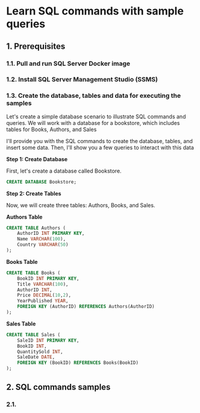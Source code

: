 # Learn SQL commands with sample queries

## 1. Prerequisites

### 1.1. Pull and run SQL Server Docker image 


### 1.2. Install SQL Server Management Studio (SSMS)


### 1.3. Create the database, tables and data for executing the samples

Let's create a simple database scenario to illustrate SQL commands and queries. We will work with a database for a bookstore, which includes tables for Books, Authors, and Sales

I'll provide you with the SQL commands to create the database, tables, and insert some data. Then, I'll show you a few queries to interact with this data

**Step 1: Create Database**

First, let's create a database called Bookstore.

```sql
CREATE DATABASE Bookstore;
```

**Step 2: Create Tables**

Now, we will create three tables: Authors, Books, and Sales.

**Authors Table**

```sql
CREATE TABLE Authors (
    AuthorID INT PRIMARY KEY,
    Name VARCHAR(100),
    Country VARCHAR(50)
);
```

**Books Table**

```sql
CREATE TABLE Books (
    BookID INT PRIMARY KEY,
    Title VARCHAR(100),
    AuthorID INT,
    Price DECIMAL(10,2),
    YearPublished YEAR,
    FOREIGN KEY (AuthorID) REFERENCES Authors(AuthorID)
);
```

**Sales Table**

```sql
CREATE TABLE Sales (
    SaleID INT PRIMARY KEY,
    BookID INT,
    QuantitySold INT,
    SaleDate DATE,
    FOREIGN KEY (BookID) REFERENCES Books(BookID)
);
```


## 2. SQL commands samples


### 2.1. 
